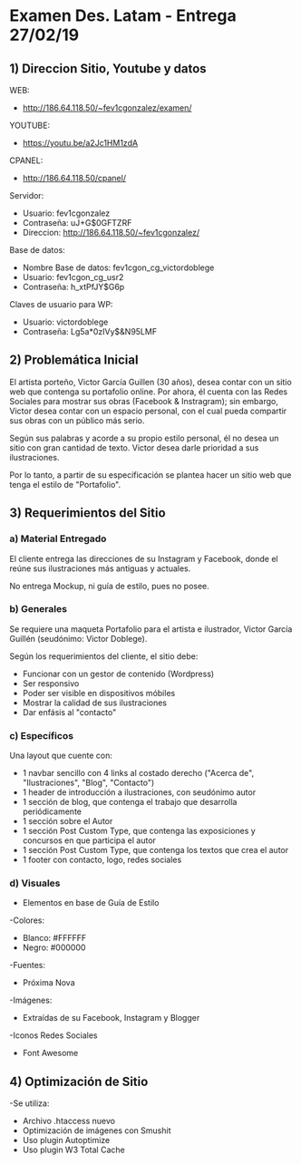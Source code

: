 # Examen Des. Latam - Entrega 27/02/19

## 1) Direccion Sitio, Youtube y datos

WEB:
* http://186.64.118.50/~fev1cgonzalez/examen/

YOUTUBE:
* https://youtu.be/a2Jc1HM1zdA

CPANEL:
* http://186.64.118.50/cpanel/

Servidor:
* Usuario: fev1cgonzalez
* Contraseña:	uJ+G$0GFTZRF
* Direccion: http://186.64.118.50/~fev1cgonzalez/

Base de datos:
* Nombre Base de datos: fev1cgon_cg_victordoblege
* Usuario: fev1cgon_cg_usr2
* Contraseña: h_xtPfJY$G6p

Claves de usuario para WP:
* Usuario: victordoblege
* Contraseña:	Lg5a*0zIVy$&N95LMF

## 2) Problemática Inicial

El artista porteño, Victor García Guillen (30 años), desea contar con un sitio web que contenga su portafolio online. Por ahora, él cuenta con las Redes Sociales para mostrar sus obras (Facebook & Instragram); sin embargo, Victor desea contar con un espacio personal, con el cual pueda compartir sus obras con un público más serio.

Según sus palabras y acorde a su propio estilo personal, él no desea un sitio con gran cantidad de texto. Victor desea darle prioridad a sus ilustraciones.

Por lo tanto, a partir de su especificación se plantea hacer un sitio web que tenga el estilo de "Portafolio".

## 3) Requerimientos del Sitio

### a) Material Entregado

El cliente entrega las direcciones de su Instagram y Facebook, donde el reúne sus ilustraciones más antiguas y actuales.

No entrega Mockup, ni guía de estilo, pues no posee.

### b) Generales

Se requiere una maqueta Portafolio para el artista e ilustrador, Victor García Guillén (seudónimo: Victor Doblege).

Según los requerimientos del cliente, el sitio debe:

* Funcionar con un gestor de contenido (Wordpress)
* Ser responsivo
* Poder ser visible en dispositivos móbiles
* Mostrar la calidad de sus ilustraciones
* Dar enfásis al "contacto"

### c) Específicos

Una layout que cuente con:

* 1 navbar sencillo con 4 links al costado derecho ("Acerca de", "Ilustraciones", "Blog", "Contacto")
* 1 header de introducción a ilustraciones, con seudónimo autor
* 1 sección de blog, que contenga el trabajo que desarrolla periódicamente
* 1 sección sobre el Autor
* 1 sección Post Custom Type, que contenga las exposiciones y concursos en que participa el autor
* 1 sección Post Custom Type, que contenga los textos que crea el autor
* 1 footer con contacto, logo, redes sociales

### d) Visuales

* Elementos en base de Guía de Estilo

-Colores:
* Blanco: #FFFFFF
* Negro: #000000

-Fuentes:
* Próxima Nova

-Imágenes:

* Extraídas de su Facebook, Instagram y Blogger


-Iconos Redes Sociales
* Font Awesome

## 4) Optimización de Sitio

-Se utiliza:
* Archivo .htaccess nuevo
* Optimización de imágenes con Smushit
* Uso plugin Autoptimize
* Uso plugin W3 Total Cache
